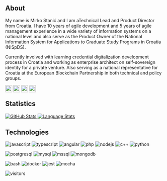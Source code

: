 ## **About**

My name is Mirko Stanić and I am aTechnical Lead and Product Director from Croatia. I have 10 years of agile development and 5 years of agile management experience in a wide variety of information systems on a national level and also serve as the Product Owner of the National Information System for Applications to Graduate Study Programs in Croatia (NISpDS).

Currently involved with learning credential digitalization development process in Croatia and working as enterprise architect on self-sovereign identity for a private venture. Also serving as a national representative for Croatia at the European Blockchain Partnership in both technical and policy groups.

<p>
<a href="https://mirko.stanic.one"> 
    <img align="left" alt="Web" width="22px" src="https://cdn.jsdelivr.net/npm/simple-icons@v3/icons/firefoxbrowser.svg" />
</a>
<a href="https://www.linkedin.com/in/mirko.stanic/">
    <img align="left" alt="LinkdeIn" width="22px" src="https://cdn.jsdelivr.net/npm/simple-icons@v3/icons/linkedin.svg" />
</a>
<a href="https://twitter.com/StanicMirko"> 
    <img align="left" alt="Twitter" width="22px" src="https://cdn.jsdelivr.net/npm/simple-icons@v3/icons/twitter.svg" />
</a>
<a href="https://www.medium.com/@mirko.stanic/">
    <img align="left" alt="Medium" width="22px" src="https://cdn.jsdelivr.net/npm/simple-icons@v3/icons/medium.svg" />
</a>
</p>
<br>

## **Statistics**

<a href="https://github.com/mirkostanic/mirkostanic">
  <img align="center" src="https://github-readme-stats.vercel.app/api?username=mirkostanic&theme=graywhite&show_icons=true&show_icons=true&hide=contribs&line_height=30&hide_title=true&disable_animations=true&hide_border=true&count_private=true&include_all_commits=true&show_icons=true" alt="GitHub Stats" />
</a>
<a href="https://github.com/mirkostanic/mirkostanic">
  <img align="center" src="https://github-readme-stats.vercel.app/api/top-langs/?username=mirkostanic&theme=graywhite&show_icons=true&count_private=true&langs_count=10&layout=compact&hide_border=true" alt="Language Stats" />
</a>

## **Technologies**

![javascript](https://img.shields.io/badge/Lang-JavaScript-informational?style=flat&logo=javascript&logoColor=white&color=blue) ![typescript](https://img.shields.io/badge/Lang-TypeScript-informational?style=flat&logo=typescript&logoColor=white&color=blue) ![angular](https://img.shields.io/badge/Lang-Angular-informational?style=flat&logo=angular&logoColor=white&color=blue) ![php](https://img.shields.io/badge/Lang-PHP-informational?style=flat&logo=php&logoColor=white&color=blue) ![nodejs](https://img.shields.io/badge/Lang-NodeJS-informational?style=flat&logo=node-js&logoColor=white&color=blue) ![c++](https://img.shields.io/badge/Lang-C++-informational?style=flat&logo=c&logoColor=white&color=blue) ![python](https://img.shields.io/badge/Lang-Python-informational?style=flat&logo=python&logoColor=white&color=blue)

![postgresql](https://img.shields.io/badge/Database-PostgreSQL-informational?style=flat&logo=postgresql&logoColor=white&color=dark-green) ![mysql](https://img.shields.io/badge/Database-MySQL-informational?style=flat&logo=mysql&logoColor=white&color=dark-green) ![mssql](https://img.shields.io/badge/Database-MSSQL-informational?style=flat&logo=windows&logoColor=white&color=dark-green) ![mongodb](https://img.shields.io/badge/Database-MongoDB-informational?style=flat&logo=mongodb&logoColor=white&color=dark-green)

![bash](https://img.shields.io/badge/Tools-Bash-informational?style=flat&logo=gnu-bash&logoColor=white&color=red) ![docker](https://img.shields.io/badge/Tools-Docker-informational?style=flat&logo=docker&logoColor=white&color=red) ![jest](https://img.shields.io/badge/Tools-JEST-informational?style=flat&logo=bandlab&logoColor=white&color=red) ![mocha](https://img.shields.io/badge/Tools-Mocha-informational?style=flat&logo=bandlab&logoColor=white&color=red)

![visitors](https://visitor-badge.glitch.me/badge?page_id=mirkostanic.37a0aad42a91e1846dc827981fab62fd)
